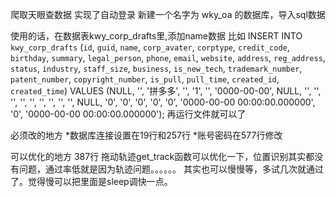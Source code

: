 爬取天眼查数据
实现了自动登录
新建一个名字为 wky_oa 的数据库，导入sql数据

使用的话，在数据表kwy_corp_drafts里,添加name数据
比如
INSERT INTO `kwy_corp_drafts` (`id`, `guid`, `name`, `corp_avater`, `corptype`, `credit_code`, `birthday`, `summary`, `legal_person`, `phone`, `email`, `website`, `address`, `reg_address`, `status`, `industry`, `staff_size`, `business`, `is_new_tech`, `trademark_number`, `patent_number`, `copyright_number`, `is_pull`, `pull_time`, `created_id`, `created_time`) VALUES (NULL, '', '拼多多', '', '1', '', '0000-00-00', NULL, '', '', '', '', '', '', '', '', '', NULL, '0', '0', '0', '0', '0', '0000-00-00 00:00:00.000000', '0', '0000-00-00 00:00:00.000000');
再运行文件就可以了



必须改的地方
*数据库连接设置在19行和257行
*账号密码在577行修改

可以优化的地方
387行
拖动轨迹get_track函数可以优化一下，位置识别其实都没有问题，通过率低就是因为轨迹问题。。。。。。
其实也可以慢慢等，多试几次就通过了。觉得慢可以把里面是sleep调快一点。